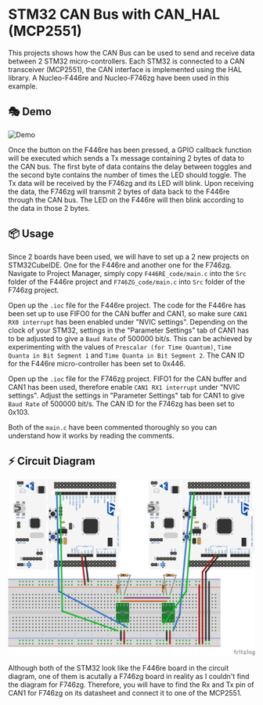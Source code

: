 # STM32 CAN Bus with CAN_HAL (MCP2551)

This projects shows how the CAN Bus can be used to send and receive data between 2 STM32 micro-controllers. Each STM32 is connected to a CAN transceiver (MCP2551), the CAN interface is implemented using the HAL library. A Nucleo-F446re and Nucleo-F746zg have been used in this example.

## 🎭 Demo
![Demo](https://github.com/Vincentho711/STM32-Embedded-Development/blob/master/CAN_Bus_HAL_MCP2551/CAN_HAL_MCP2551_GIF.gif)

Once the button on the F446re has been pressed, a GPIO callback function will be executed which sends a Tx message containing 2 bytes of data to the CAN bus. The first byte of data contains the delay between toggles and the second byte contains the number of times the LED should toggle. The Tx data will be received by the F746zg and its LED will blink. Upon receiving the data, the F746zg will transmit 2 bytes of data back to the F446re through the CAN bus. The LED on the F446re will then blink according to the data in those 2 bytes.

## 📦 Usage
Since 2 boards have been used, we will have to set up a 2 new projects on STM32CubeIDE. One for the F446re and another one for the F746zg. Navigate to Project Manager, simply copy `F446RE_code/main.c` into the `Src` folder of the F446re project and `F746ZG_code/main.c` into `Src` folder of the F746zg project. 

Open up the `.ioc` file for the F446re project. The code for the F446re has been set up to use FIFO0 for the CAN buffer and CAN1, so make sure `CAN1 RX0 interrupt` has been enabled under "NVIC settings". Depending on the clock of your STM32, settings in the "Parameter Settings" tab of CAN1 has to be adjusted to give a `Baud Rate` of 500000 bit/s. This can be achieved by experimenting with the values of `Prescalar (for Time Quantum)`, `Time Quanta in Bit Segment 1` and `Time Quanta in Bit Segment 2`. The CAN ID for the F446re micro-controller has been set to 0x446.

Open up the `.ioc` file for the F746zg project. FIFO1 for the CAN buffer and CAN1 has been used, therefore enable `CAN1 RX1 interrupt` under "NVIC settings". Adjust the settings in "Parameter Settings" tab for CAN1 to give `Baud Rate` of 500000 bit/s. The CAN ID for the F746zg has been set to 0x103.

Both of the `main.c` have been commented thoroughly so you can understand how it works by reading the comments.

## ⚡ Circuit Diagram 
![Circuit Diagram](https://github.com/Vincentho711/STM32-Embedded-Development/blob/master/CAN_Bus_HAL_MCP2551/nucleo_CAN_mcp2551_circuit_diagram.png?raw=true)

Although both of the STM32 look like the F446re board in the circuit diagram, one of them is acutally a F746zg board in reality as I couldn't find the diagram for F746zg. Therefore, you will have to find the Rx and Tx pin of CAN1 for F746zg on its datasheet and connect it to one of the MCP2551. 